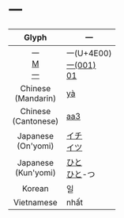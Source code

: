 
# 一

|               Glyph               | 一                                                                    |
| :-------------------------------: | -------------------------------------------------------------------- |
| 一<br>[M](M(一).md)<br>[一](M(一).md) | 一(U+4E00)<br>[一(001)](一(001).md)<br>[01](01.md)                      |
|       Chinese<br>(Mandarin)       | [yà](yà.md)                                                          |
|      Chinese<br>(Cantonese)       | [aa3](aa3.md)                                                        |
|       Japanese<br>(On'yomi)       | [イチ](イチ.md)<br>[イツ](イツ.md)     |
|      Japanese<br>(Kun'yomi)       | [ひと](ひと.md)<br>[ひと](ひと.md)-つ |
|              Korean               | 일                                                                    |
|            Vietnamese             | nhất                                                                 |

